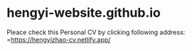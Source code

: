 # hengyi-website.github.io
Pleace check this Personal CV by clicking following address:
=https://hengyizhao-cv.netlify.app/
